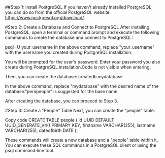 ##Step 1: Install PostgreSQL
If you haven't already installed PostgreSQL, you can do so from the official PostgreSQL website: https://www.postgresql.org/download/.


#Step 2: Create a Database and Connect to PostgreSQL
After installing PostgreSQL, open a terminal or command prompt and execute the following commands to create the database and connect to PostgreSQL:

psql -U your_username
In the above command, replace "your_username" with the username you created during PostgreSQL installation.

You will be prompted for the user's password. Enter your password you also create during PostgreSQL installation.Code is not visible when entering. 

Then, you can create the database:
createdb mydatabase

In the above command, replace "mydatabase" with the desired name of the database."pernpeople" is suggested for the base name

After creating the database, you can proceed to Step 3.

#Step 3: Create a "People" Table
Next, you can create the "people" table:

Copy code
CREATE TABLE people (
    id UUID DEFAULT UUID_GENERATE_V4() PRIMARY KEY,
    firstname VARCHAR(255),
    lastname VARCHAR(255),
    dateofbirth DATE
);

These commands will create a new database and a "people" table within it. You can execute these SQL commands in a PostgreSQL client or using the psql command-line tool.
